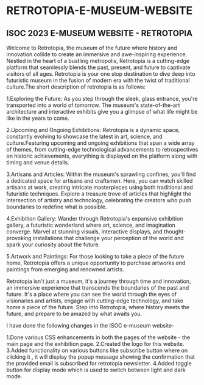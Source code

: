 # RETROTOPIA-E-MUSEUM-WEBSITE
## ISOC 2023 E-MUSEUM WEBSITE - RETROTOPIA 

Welcome to Retrotopia, the museum of the future where history and innovation collide to create an immersive and awe-inspiring experience. Nestled in the heart of a bustling metropolis, Retrotopia is a cutting-edge platform that seamlessly blends the past, present, and future to captivate visitors of all ages. Retrotopia is your one stop destination to dive deep into futuristic museum in the fusion of modern era with the twist of traditional culture.The short description of retrotopia is as follows:

1.Exploring the Future: As you step through the sleek, glass entrance, you're transported into a world of tomorrow. The museum's state-of-the-art architecture and interactive exhibits give you a glimpse of what life might be like in the years to come.

2.Upcoming and Ongoing Exhibitions: Retrotopia is a dynamic space, constantly evolving to showcase the latest in art, science, and culture.Featuring upcoming and ongoing exhibitions that span a wide array of themes, from cutting-edge technological advancements to retrospectives on historic achievements, everything is displayed on the platform along with timing and venue details.

3.Artisans and Articles: Within the museum's sprawling confines, you'll find a dedicated space for artisans and craftsmen. Here, you can watch skilled artisans at work, creating intricate masterpieces using both traditional and futuristic techniques. Explore a treasure trove of articles that highlight the intersection of artistry and technology, celebrating the creators who push boundaries to redefine what is possible.

4.Exhibition Gallery: Wander through Retrotopia's expansive exhibition gallery, a futuristic wonderland where art, science, and imagination converge. Marvel at stunning visuals, interactive displays, and thought-provoking installations that challenge your perception of the world and spark your curiosity about the future.

5.Artwork and Paintings: For those looking to take a piece of the future home, Retrotopia offers a unique opportunity to purchase artworks and paintings from emerging and renowned artists.

Retrotopia isn't just a museum, it's a journey through time and innovation, an immersive experience that transcends the boundaries of the past and future. It's a place where you can see the world through the eyes of visionaries and artists, engage with cutting-edge technology, and take home a piece of the future. Step into Retrotopia, where history meets the future, and prepare to be amazed by what awaits you.

I have done the following changes in the ISOC e-museum website-

1.Done various CSS enhancements in both the pages of the website - the main page and the exhibition page.
2.Created the logo for this website.
3.Added functionality on various buttons like subscribe button where on clicking it , it will display the popup message showing the confirmation that the provided email is subscribed for retrotopia newsletter.
4.Added toggle button for display mode which is used to switch between light and dark mode.
